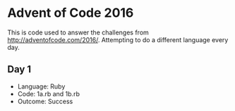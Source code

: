 # Advent of Code 2016

This is code used to answer the challenges from http://adventofcode.com/2016/. Attempting to do a different language every day.

## Day 1

* Language: Ruby
* Code: 1a.rb and 1b.rb
* Outcome: Success
